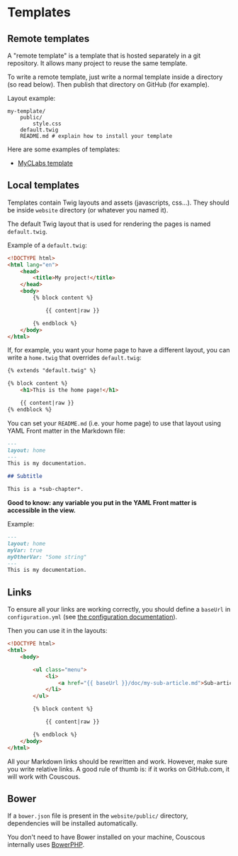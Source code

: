 # Templates


## Remote templates

A "remote template" is a template that is hosted separately in a git repository.
It allows many project to reuse the same template.

To write a remote template, just write a normal template inside a directory (so read below).
Then publish that directory on GitHub (for example).

Layout example:

```
my-template/
    public/
        style.css
    default.twig
    README.md # explain how to install your template
```

Here are some examples of templates:

- [MyCLabs template](https://github.com/myclabs/couscous-template)


## Local templates

Templates contain Twig layouts and assets (javascripts, css…). They should be inside `website` directory (or whatever you named it).

The default Twig layout that is used for rendering the pages is named `default.twig`.

Example of a `default.twig`:

```html
<!DOCTYPE html>
<html lang="en">
    <head>
        <title>My project!</title>
    </head>
    <body>
        {% block content %}

            {{ content|raw }}

        {% endblock %}
    </body>
</html>
```

If, for example, you want your home page to have a different layout, you can write a `home.twig`
that overrides `default.twig`:

```html
{% extends "default.twig" %}

{% block content %}
    <h1>This is the home page!</h1>

    {{ content|raw }}
{% endblock %}
```

You can set your `README.md` (i.e. your home page) to use that layout using YAML Front matter in the Markdown file:

```markdown
---
layout: home
---
This is my documentation.

## Subtitle

This is a *sub-chapter*.
```

**Good to know: any variable you put in the YAML Front matter is accessible in the view.**

Example:

```markdown
---
layout: home
myVar: true
myOtherVar: "Some string"
---
This is my documentation.
```


## Links

To ensure all your links are working correctly, you should define a `baseUrl` in `configuration.yml`
(see [the configuration documentation](configuration.md)).

Then you can use it in the layouts:

```html
<!DOCTYPE html>
<html>
    <body>

        <ul class="menu">
            <li>
                <a href="{{ baseUrl }}/doc/my-sub-article.md">Sub-article</a>
            </li>
        </ul>

        {% block content %}

            {{ content|raw }}

        {% endblock %}
    </body>
</html>
```

All your Markdown links should be rewritten and work. However, make sure you write relative links.
A good rule of thumb is: if it works on GitHub.com, it will work with Couscous.

## Bower

If a `bower.json` file is present in the `website/public/` directory, dependencies will be
installed automatically.

You don't need to have Bower installed on your machine, Couscous internally uses
[BowerPHP](http://bowerphp.org/).
